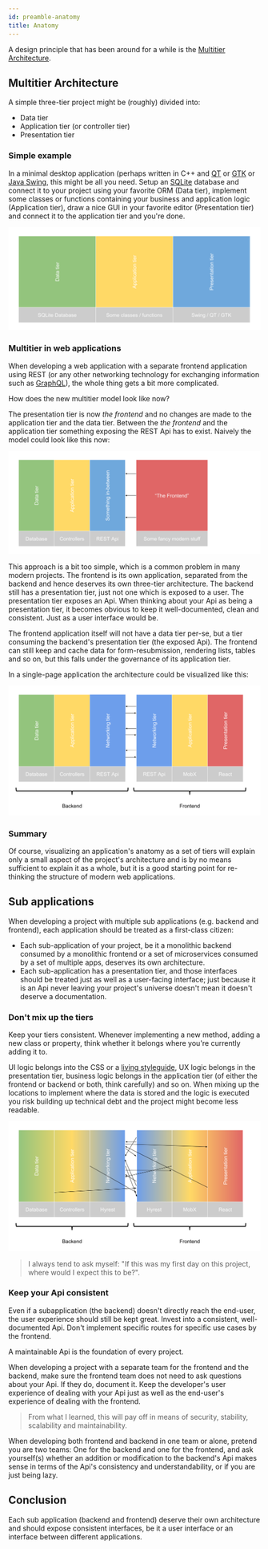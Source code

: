 ```yaml
---
id: preamble-anatomy
title: Anatomy
---
```


A design principle that has been around for a while is the [Multitier Architecture](https://en.wikipedia.org/wiki/Multitier_architecture#Three-tier_architecture).

## Multitier Architecture

A simple three-tier project might be (roughly) divided into:

- Data tier
- Application tier (or controller tier)
- Presentation tier

### Simple example

In a minimal desktop application (perhaps written in C++ and [QT](https://www.qt.io/) or [GTK](https://www.gtk.org/) or [Java Swing](https://docs.oracle.com/javase/tutorial/uiswing/),
this might be all you need.
Setup an [SQLite](https://www.sqlite.org/index.html) database and connect it to your project using your favorite ORM (Data tier),
implement some classes or functions containing your business and application logic (Application tier), draw a nice GUI in your favorite editor (Presentation tier) and connect it to
the application tier and you're done.

![Simple three tier application](assets/layers-initial.svg)

### Multitier in web applications

When developing a web application with a separate frontend application using REST (or any other networking technology for exchanging information such as [GraphQL](https://graphql.org/)), the whole thing gets a bit more complicated.

How does the new multitier model look like now?

The presentation tier is now *the frontend* and no changes are made to the application tier and the data tier.
Between the *the frontend* and the application tier something exposing the REST Api has to exist.
Naively the model could look like this now:

![Naive new model](assets/layers-wrong.svg)

This approach is a bit too simple, which is a common problem in many modern projects.
The frontend is its own application, separated from the backend and hence deserves its own three-tier architecture.
The backend still has a presentation tier, just not one which is exposed to a user.
The presentation tier exposes an Api.
When thinking about your Api as being a presentation tier, it becomes obvious to keep it well-documented, clean and consistent.
Just as a user interface would be.

The frontend application itself will not have a data tier per-se, but a tier consuming the backend's presentation tier (the exposed Api).
The frontend can still keep and cache data for form-resubmission, rendering lists, tables and so on, but this falls under the governance of its application tier.

In a single-page application the architecture could be visualized like this:

![Correct new model](assets/layers-correct.svg)

### Summary

Of course, visualizing an application's anatomy as a set of tiers will explain only a small aspect of the project's architecture and is by no means sufficient to explain it as
a whole, but it is a good starting point for re-thinking the structure of modern web applications.

## Sub applications

When developing a project with multiple sub applications (e.g. backend and frontend), each application should be treated as a first-class citizen:

- Each sub-application of your project, be it a monolithic backend consumed by a monolithic frontend or a set of microservices consumed by a set of multiple apps, deserves its own architecture.
- Each sub-application has a presentation tier, and those interfaces should be treated just as well as a user-facing interface; just because it is an Api never leaving your project's universe doesn't mean it doesn't deserve a documentation.

### Don't mix up the tiers

Keep your tiers consistent.
Whenever implementing a new method, adding a new class or property, think whether it belongs where you're currently adding it to.

UI logic belongs into the CSS or a [living styleguide](https://teamgaslight.com/blog/what-is-a-living-style-guide),
UX logic belongs in the presentation tier,
business logic belongs in the application tier (of either the frontend or backend or both, think carefully) and so on.
When mixing up the locations to implement where the data is stored and the logic is executed you risk building up technical debt and the project might become less readable.

![Correct new model](assets/layers-mixed.svg)

> I always tend to ask myself: "If this was my first day on this project, where would I expect this to be?".

### Keep your Api consistent

Even if a subapplication (the backend) doesn't directly reach the end-user, the user experience should still be kept great.
Invest into a consistent, well-documented Api.
Don't implement specific routes for specific use cases by the frontend.

A maintainable Api is the foundation of every project.

When developing a project with a separate team for the frontend and the backend, make sure the frontend team does not need to ask questions about your Api.
If they do, document it.
Keep the developer's user experience of dealing with your Api just as well as the end-user's experience of dealing with the frontend.

> From what I learned, this will pay off in means of security, stability, scalability and maintainability.

When developing both frontend and backend in one team or alone, pretend you are two teams: One for the backend and one for the frontend, and ask yourself(s) whether an addition
or modification to the backend's Api makes sense in terms of the Api's consistency and understandability, or if you are just being lazy.

## Conclusion

Each sub application (backend and frontend) deserve their own architecture and should expose consistent interfaces, be it a user interface or an interface between different applications.
